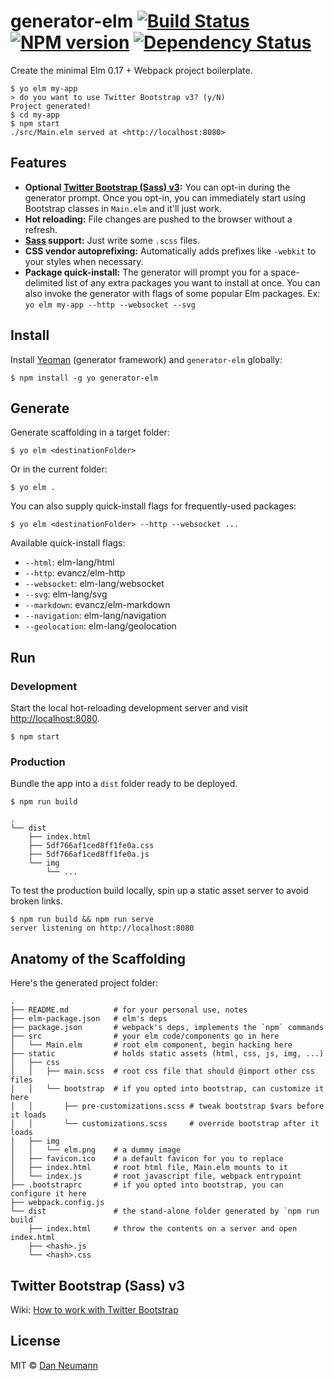 
# generator-elm [![Build Status](https://travis-ci.org/danneu/generator-elm.svg?branch=master)](https://travis-ci.org/danneu/generator-elm) [![NPM version](https://badge.fury.io/js/generator-elm.svg)](http://badge.fury.io/js/generator-elm) [![Dependency Status](https://david-dm.org/danneu/generator-elm.svg)](https://david-dm.org/danneu/generator-elm)

Create the minimal Elm 0.17 + Webpack project boilerplate.

```
$ yo elm my-app
> do you want to use Twitter Bootstrap v3? (y/N)
Project generated!
$ cd my-app
$ npm start
./src/Main.elm served at <http://localhost:8080>
```

## Features

- **Optional [Twitter Bootstrap (Sass) v3](http://getbootstrap.com/):**
  You can opt-in during the generator prompt. 
  Once you opt-in, you can immediately start using Bootstrap classes in
  `Main.elm` and it'll just work.
- **Hot reloading:** File changes are pushed to the browser without a refresh.
- **[Sass](http://sass-lang.com/) support:** Just write some `.scss` files.
- **CSS vendor autoprefixing:** Automatically adds prefixes like `-webkit` to your styles when necessary.
- **Package quick-install:** The generator will prompt you for a
  space-delimited list of any extra packages you want to install at once.
  You can also invoke the generator with flags of some popular Elm packages.
  Ex: `yo elm my-app --http --websocket --svg`

## Install

Install [Yeoman][yeoman] (generator framework) and `generator-elm` globally:

    $ npm install -g yo generator-elm

[yeoman]: http://yeoman.io/

## Generate

Generate scaffolding in a target folder:

    $ yo elm <destinationFolder>

Or in the current folder:

    $ yo elm .

You can also supply quick-install flags for frequently-used packages:

    $ yo elm <destinationFolder> --http --websocket ...

Available quick-install flags:

- `--html`: elm-lang/html
- `--http`: evancz/elm-http
- `--websocket`: elm-lang/websocket
- `--svg`: elm-lang/svg
- `--markdown`: evancz/elm-markdown
- `--navigation`: elm-lang/navigation
- `--geolocation`: elm-lang/geolocation

## Run

### Development

Start the local hot-reloading development server and
visit <http://localhost:8080>.

    $ npm start

### Production

Bundle the app into a `dist` folder ready to be deployed.

    $ npm run build

    .
    └── dist
        ├── index.html
        ├── 5df766af1ced8ff1fe0a.css
        ├── 5df766af1ced8ff1fe0a.js
        └── img
            └── ...

To test the production build locally, spin up a static
asset server to avoid broken links.

    $ npm run build && npm run serve
    server listening on http://localhost:8080

## Anatomy of the Scaffolding

Here's the generated project folder:

    .
    ├── README.md          # for your personal use, notes
    ├── elm-package.json   # elm's deps
    ├── package.json       # webpack's deps, implements the `npm` commands
    ├── src                # your elm code/components go in here
    │   └── Main.elm       # root elm component, begin hacking here
    ├── static             # holds static assets (html, css, js, img, ...)
    │   ├── css
    │   │   ├── main.scss  # root css file that should @import other css files
    │   │   └── bootstrap  # if you opted into bootstrap, can customize it here
    │   │       ├── pre-customizations.scss # tweak bootstrap $vars before it loads
    │   │       └── customizations.scss     # override bootstrap after it loads
    │   ├── img
    │   │   └── elm.png    # a dummy image
    │   ├── favicon.ico    # a default favicon for you to replace
    │   ├── index.html     # root html file, Main.elm mounts to it
    │   └── index.js       # root javascript file, webpack entrypoint
    ├── .bootstraprc       # if you opted into bootstrap, you can configure it here
    ├── webpack.config.js
    └── dist               # the stand-alone folder generated by `npm run build`
        ├── index.html     # throw the contents on a server and open index.html
        ├── <hash>.js
        └── <hash>.css

## Twitter Bootstrap (Sass) v3

Wiki: [How to work with Twitter Bootstrap](https://github.com/danneu/generator-elm/wiki/How-to-work-with-Twitter-Bootstrap)

## License

MIT © [Dan Neumann](https://github.com/danneu)
